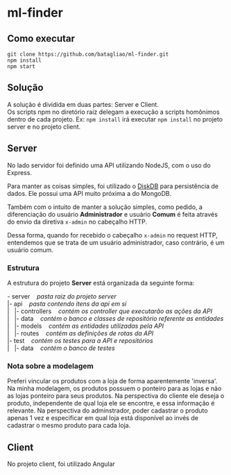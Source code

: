 # ml-finder

## Como executar
`git clone https://github.com/batagliao/ml-finder.git` <br />
`npm install`
<br />
`npm start`

## Solução
A solução é dividida em duas partes: Server e Client. <br />
Os scripts npm no diretório raiz delegam a execução a scripts homônimos dentro de cada projeto. Ex: `npm install` irá executar `npm install` no projeto server e no projeto client.

## Server

No lado servidor foi definido uma API utilizando NodeJS, com o uso do Express.

Para manter as coisas simples, foi utilizado o [DiskDB](https://github.com/arvindr21/diskDB) para persistência de dados. Ele possui uma API muito próxima a do MongoDB.

Também com o intuito de manter a solução simples, como pedido, a diferenciação do usuário **Administrador** e usuário **Comum** é feita através do envio da diretiva `x-admin` no cabeçalho HTTP.

Dessa forma, quando for recebido o cabeçalho `x-admin` no request HTTP, entendemos que se trata de um usuário administrador, caso contrário, é um usuário comum.

### Estrutura
A estrutura do projeto **Server** está organizada da seguinte forma:

\- server &nbsp;&nbsp;  *pasta raiz do projeto server*  <br />
 |- api &nbsp;&nbsp; *pasta contendo itens da api em si* <br />
 |  &nbsp; |- controllers &nbsp;&nbsp; *contém os controller que executarão as ações da API* <br />
 | &nbsp; |- data &nbsp;&nbsp; *contém o banco e classes de repositório referente as entidades*  <br />
 | &nbsp; |- models &nbsp;&nbsp; *contém as entidades utilizadas pela API* <br />
 | &nbsp; |- routes &nbsp;&nbsp; *contém as definições de rotas da API* <br />
 |- test &nbsp;&nbsp; *contém os testes para a API e repositórios* <br />
 | &nbsp; |- data &nbsp;&nbsp; *contém o banco de testes*

 ### Nota sobre a modelagem
 Preferi vincular os produtos com a loja de forma aparentemente 'inversa'. Na minha modelagem, os produtos possuem o ponteiro para as lojas e não as lojas ponteiro para seus produtos. Na perspectiva do cliente ele deseja o produto, independente de qual loja ele se encontre, e essa informação é relevante. Na perspectiva do adminstrador, poder cadastrar o produto apenas 1 vez e especificar em qual loja está disponível ao invés de cadastrar o mesmo produto para cada loja.


 ## Client
 No projeto client, foi utilizado Angular